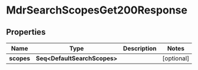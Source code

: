 

# MdrSearchScopesGet200Response


## Properties

Name | Type | Description | Notes
------------ | ------------- | ------------- | -------------
**scopes** | **Seq&lt;DefaultSearchScopes&gt;** |  |  [optional]



